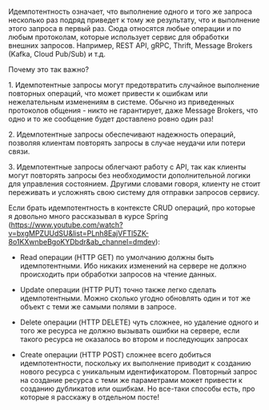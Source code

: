 Идемпотентность означает, что выполнение одного и того же запроса несколько раз подряд приведет к тому же результату, что и выполнение этого запроса в первый раз. Сюда относятся любые операции и по любым протоколам, которые использует сервис для обработки внешних запросов. Например, REST API, gRPC, Thrift, Message Brokers (Kafka, Cloud Pub/Sub) и т.д. 

Почему это так важно?

1️. Идемпотентные запросы могут предотвратить случайное выполнение повторных операций, что может привести к ошибкам или нежелательным изменениям в системе. Обычно из приведенных протоколов общения - никто не гарантирует, даже Message Brokers, что одно и то же сообщение будет доставлено ровно один раз!

2️. Идемпотентные запросы обеспечивают надежность операций, позволяя клиентам повторять запросы в случае неудачи или потери связи. 

3️. Идемпотентные запросы облегчают работу с API, так как клиенты могут повторять запросы без необходимости дополнительной логики для управления состоянием. Другими словами говоря, клиенту не стоит переживать и усложнять свою систему для отправки запросов сервису.

Если брать идемпотентность в контексте CRUD операций, про которые я довольно много рассказывал в курсе Spring (https://www.youtube.com/watch?v=bxgMPZUUdSU&list=PLnh8EajVFTl5ZK-8o1KXwnbeBgoKYDbdr&ab_channel=dmdev):

- Read операции (HTTP GET) по умолчанию должны быть идемпотентными. Ибо никаких изменений на сервере не должно происходить при обработки запросов на чтение данных.

- Update операции (HTTP PUT) точно также легко сделать идемпотентными. Можно сколько угодно обновлять один и тот же объект с теми же самыми полями в запросе.

- Delete операции (HTTP DELETE) чуть сложнее, но удаление одного и того же ресурса не должно вызывать ошибки на сервере, если такого ресурса не оказалось во втором и последующих запросах

- Create операции (HTTP POST) сложнее всего добиться идемпотентности, поскольку их выполнение приводит к созданию нового ресурса с уникальным идентификатором. Повторный запрос на создание ресурса с теми же параметрами может привести к созданию дубликатов или ошибкам. Но все-таки способы есть, про которые я расскажу в отдельном посте!